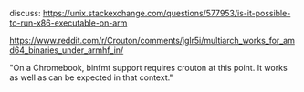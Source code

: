 discuss: https://unix.stackexchange.com/questions/577953/is-it-possible-to-run-x86-executable-on-arm

https://www.reddit.com/r/Crouton/comments/jglr5i/multiarch_works_for_amd64_binaries_under_armhf_in/

"On a Chromebook, binfmt support requires crouton at this point. It works as well as can be expected in that context."

